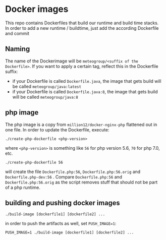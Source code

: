 # Docker images

This repo contains Dockerfiles that build our runtime and build time stacks.
In order to add a new runtime / buildtime, just add the according Dockerfile and commit

## Naming

The name of the Dockerimage will be `meteogroup/<suffix of the Dockerfile>`. If you want to apply a certain tag, reflect this in the Dockerfile suffix:

  - if your Dockerfile is called `Dockerfile.java`, the image that gets build will be called `meteogroup/java:latest`
  - if your Dockerfile is called `Dockerfile.java:8`, the image that gets build will be called `meteogroup/java:8`

## php image

The php image is a copy from `million12/docker-nginx-php` flattened out in one file. In order to update the Dockerfile, execute:

    ./create-php-dockerfile <php-version>

where `<php-version>` is something like `56` for php version 5.6, `70` for php 7.0, etc.

    ./create-php-dockerfile 56

will create the file `Dockerfile.php:56`, `Dockerfile.php:56.orig` and `Dockerfile.php-dev:56` . Compare `Dockerfile.php:56` and `Dockerfile.php:56.orig` as the script removes stuff that should not be part of a php runtime.

## building and pushing docker images

    ./build-image [dockerfile1] [dockerfile2] ...

in order to push the artifacts as well, set `PUSH_IMAGE=1`:

    PUSH_IMAGE=1 ./build-image [dockerfile1] [dockerfile2] ...
